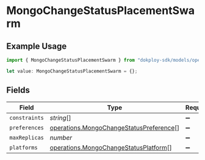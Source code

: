# MongoChangeStatusPlacementSwarm

## Example Usage

```typescript
import { MongoChangeStatusPlacementSwarm } from "dokploy-sdk/models/operations";

let value: MongoChangeStatusPlacementSwarm = {};
```

## Fields

| Field                                                                                              | Type                                                                                               | Required                                                                                           | Description                                                                                        |
| -------------------------------------------------------------------------------------------------- | -------------------------------------------------------------------------------------------------- | -------------------------------------------------------------------------------------------------- | -------------------------------------------------------------------------------------------------- |
| `constraints`                                                                                      | *string*[]                                                                                         | :heavy_minus_sign:                                                                                 | N/A                                                                                                |
| `preferences`                                                                                      | [operations.MongoChangeStatusPreference](../../models/operations/mongochangestatuspreference.md)[] | :heavy_minus_sign:                                                                                 | N/A                                                                                                |
| `maxReplicas`                                                                                      | *number*                                                                                           | :heavy_minus_sign:                                                                                 | N/A                                                                                                |
| `platforms`                                                                                        | [operations.MongoChangeStatusPlatform](../../models/operations/mongochangestatusplatform.md)[]     | :heavy_minus_sign:                                                                                 | N/A                                                                                                |